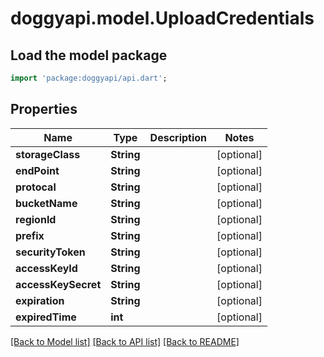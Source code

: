 # doggyapi.model.UploadCredentials

## Load the model package
```dart
import 'package:doggyapi/api.dart';
```

## Properties
Name | Type | Description | Notes
------------ | ------------- | ------------- | -------------
**storageClass** | **String** |  | [optional] 
**endPoint** | **String** |  | [optional] 
**protocal** | **String** |  | [optional] 
**bucketName** | **String** |  | [optional] 
**regionId** | **String** |  | [optional] 
**prefix** | **String** |  | [optional] 
**securityToken** | **String** |  | [optional] 
**accessKeyId** | **String** |  | [optional] 
**accessKeySecret** | **String** |  | [optional] 
**expiration** | **String** |  | [optional] 
**expiredTime** | **int** |  | [optional] 

[[Back to Model list]](../README.md#documentation-for-models) [[Back to API list]](../README.md#documentation-for-api-endpoints) [[Back to README]](../README.md)


